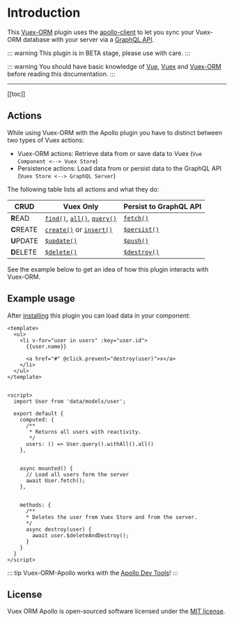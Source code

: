 # Introduction

This [Vuex-ORM](https://github.com/vuex-orm/vuex-orm) plugin uses the
[apollo-client](https://www.apollographql.com/client/) to let you sync your Vuex-ORM database with your server via
a [GraphQL API](http://graphql.org/).

::: warning
This plugin is in BETA stage, please use with care.
:::

::: warning
You should have basic knowledge of [Vue](https://vuejs.org/), [Vuex](https://vuex.vuejs.org/) and
[Vuex-ORM](https://vuex-orm.github.io/vuex-orm/) before reading this documentation.
:::


---


[[toc]]


## Actions

While using Vuex-ORM with the Apollo plugin you have to distinct between two types of Vuex actions:

- Vuex-ORM actions: Retrieve data from or save data to Vuex (`Vue Component <--> Vuex Store`)
- Persistence actions: Load data from or persist data to the GraphQL API (`Vuex Store <--> GraphQL Server`)

The following table lists all actions and what they do:

CRUD | Vuex Only | Persist to GraphQL API
--| -- | --
**R**EAD | [`find()`](https://vuex-orm.github.io/vuex-orm/store/retrieving-data.html#get-single-data), [`all()`](https://vuex-orm.github.io/vuex-orm/store/retrieving-data.html#get-all-data), [`query()`](https://vuex-orm.github.io/vuex-orm/store/retrieving-data.html#query-builder) | [`fetch()`](/guide/fetch)
**C**REATE | [`create()`](https://vuex-orm.github.io/vuex-orm/store/inserting-and-updating-data.html#inserts) or [`insert()`](https://vuex-orm.github.io/vuex-orm/store/inserting-and-updating-data.html#inserts) | [`$persist()`](/guide/persist)
**U**PDATE | [`$update()`](https://vuex-orm.github.io/vuex-orm/store/inserting-and-updating-data.html#updates) | [`$push()`](/guide/push)
**D**ELETE | [`$delete()`](https://vuex-orm.github.io/vuex-orm/store/deleting-data.html) | [`$destroy()`](/guide/destroy)

See the example below to get an idea of how this plugin interacts with Vuex-ORM.




## Example usage

After [installing](/guide/setup) this plugin you can load data in your component:

```vue
<template>
  <ul>
    <li v-for="user in users" :key="user.id">
      {{user.name}}
      
      <a href="#" @click.prevent="destroy(user)">x</a>
    </li>
  </ul>
</template>


<script>
  import User from 'data/models/user';
  
  export default {
    computed: {
      /**
       * Returns all users with reactivity.
       */ 
      users: () => User.query().withAll().all()
    },


    async mounted() {
      // Load all users form the server
      await User.fetch();
    },
    
    
    methods: {
      /**
      * Deletes the user from Vuex Store and from the server. 
      */
      async destroy(user) {
        await user.$deleteAndDestroy();
      }
    }
  }
</script>
```

::: tip
Vuex-ORM-Apollo works with the [Apollo Dev Tools](https://chrome.google.com/webstore/detail/apollo-client-developer-t/jdkknkkbebbapilgoeccciglkfbmbnfm)!
:::


## License

Vuex ORM Apollo is open-sourced software licensed under the
[MIT license](https://github.com/phortx/vuex-orm-apollo/blob/master/LICENSE.md).
